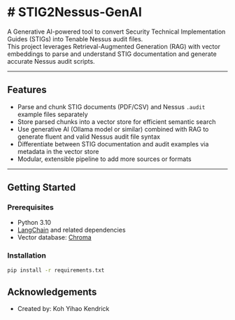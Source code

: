 # # STIG2Nessus-GenAI
A Generative AI-powered tool to convert Security Technical Implementation Guides (STIGs) into Tenable Nessus audit files.  
This project leverages Retrieval-Augmented Generation (RAG) with vector embeddings to parse and understand STIG documentation and generate accurate Nessus audit scripts.

---

## Features
- Parse and chunk STIG documents (PDF/CSV) and Nessus `.audit` example files separately  
- Store parsed chunks into a vector store for efficient semantic search  
- Use generative AI (Ollama model or similar) combined with RAG to generate fluent and valid Nessus audit file syntax  
- Differentiate between STIG documentation and audit examples via metadata in the vector store  
- Modular, extensible pipeline to add more sources or formats  

---

## Getting Started

### Prerequisites
- Python 3.10  
- [LangChain](https://github.com/hwchase17/langchain) and related dependencies  
- Vector database: [Chroma](https://www.trychroma.com/)  

### Installation
```bash
pip install -r requirements.txt
```

## Acknowledgements
- Created by: Koh Yihao Kendrick